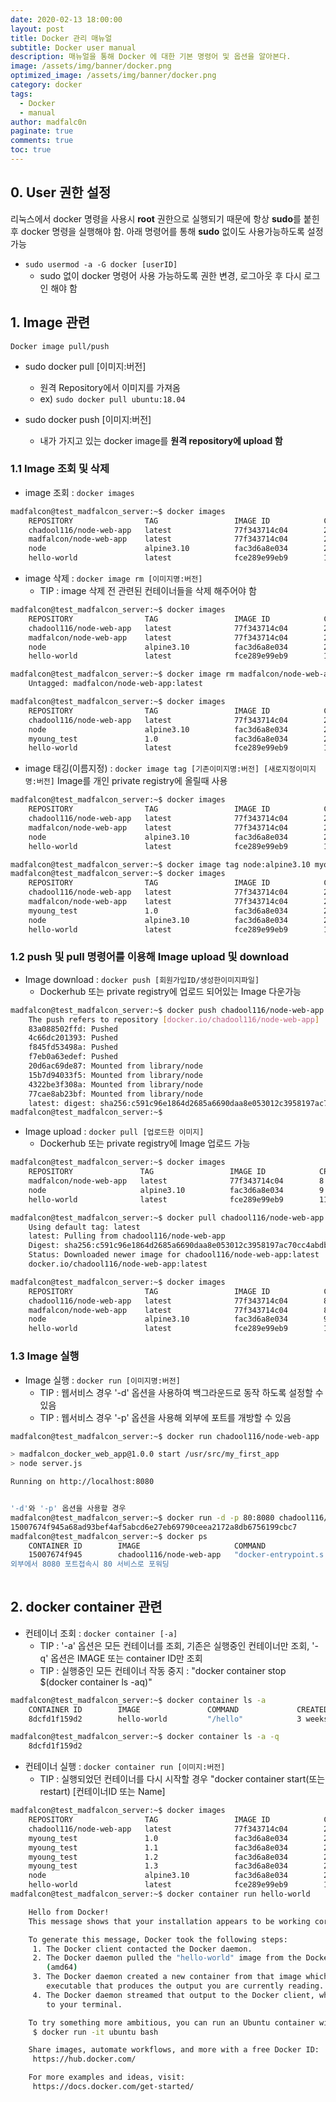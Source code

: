 ```yaml
---
date: 2020-02-13 18:00:00
layout: post
title: Docker 관리 매뉴얼
subtitle: Docker user manual
description: 매뉴얼을 통해 Docker 에 대한 기본 명령어 및 옵션을 알아본다.
image: /assets/img/banner/docker.png
optimized_image: /assets/img/banner/docker.png
category: docker
tags:
  - Docker
  - manual
author: madfalc0n
paginate: true
comments: true
toc: true
---
```


##  0. User 권한 설정

리눅스에서 docker 명령을 사용시 **root** 권한으로 실행되기 때문에 항상 **sudo**를 붙힌 후 docker 명령을 실행해야 함. 아래 명령어를 통해 **sudo** 없이도 사용가능하도록 설정 가능

 - `sudo usermod -a -G docker [userID]`
    - sudo 없이 docker 명령어 사용 가능하도록 권한 변경, 로그아웃 후 다시 로그인 해야 함




## 1. Image 관련

`Docker image pull/push`

 - sudo docker pull [이미지:버전] 
    - 원격 Repository에서 이미지를 가져옴
   - ex) `sudo docker pull ubuntu:18.04`
 - sudo docker push [이미지:버전]

   - 내가 가지고 있는 docker image를 **원격 repository에 upload 함**

### 1.1 Image 조회 및 삭제
 - image 조회 : `docker images`

```bash
madfalcon@test_madfalcon_server:~$ docker images
	REPOSITORY                TAG                 IMAGE ID            CREATED             SIZE
	chadool116/node-web-app   latest              77f343714c04        2 weeks ago         109MB
	madfalcon/node-web-app    latest              77f343714c04        2 weeks ago         109MB
	node                      alpine3.10          fac3d6a8e034        2 weeks ago         106MB
	hello-world               latest              fce289e99eb9        11 months ago       1.84kB
```

 - image 삭제 : `docker image rm [이미지명:버전]`
	- TIP : image 삭제 전 관련된 컨테이너들을 삭제 해주어야 함

```bash
madfalcon@test_madfalcon_server:~$ docker images
	REPOSITORY                TAG                 IMAGE ID            CREATED             SIZE
	chadool116/node-web-app   latest              77f343714c04        2 weeks ago         109MB
	madfalcon/node-web-app    latest              77f343714c04        2 weeks ago         109MB
	node                      alpine3.10          fac3d6a8e034        2 weeks ago         106MB
	hello-world               latest              fce289e99eb9        11 months ago       1.84kB

madfalcon@test_madfalcon_server:~$ docker image rm madfalcon/node-web-app:latest 
	Untagged: madfalcon/node-web-app:latest

madfalcon@test_madfalcon_server:~$ docker images
	REPOSITORY                TAG                 IMAGE ID            CREATED             SIZE
	chadool116/node-web-app   latest              77f343714c04        2 weeks ago         109MB
	node                      alpine3.10          fac3d6a8e034        2 weeks ago         106MB
	myoung_test               1.0                 fac3d6a8e034        2 weeks ago         106MB
	hello-world               latest              fce289e99eb9        11 months ago       1.84kB
```

 - image 태깅(이름지정) : `docker image tag [기존이미지명:버전] [새로지정이미지명:버전]` Image를 개인 private registry에 올릴때 사용

```bash
madfalcon@test_madfalcon_server:~$ docker images
	REPOSITORY                TAG                 IMAGE ID            CREATED             SIZE
	chadool116/node-web-app   latest              77f343714c04        2 weeks ago         109MB
	madfalcon/node-web-app    latest              77f343714c04        2 weeks ago         109MB
	node                      alpine3.10          fac3d6a8e034        2 weeks ago         106MB
	hello-world               latest              fce289e99eb9        11 months ago       1.84kB

madfalcon@test_madfalcon_server:~$ docker image tag node:alpine3.10 myoung_test:1.0
madfalcon@test_madfalcon_server:~$ docker images
	REPOSITORY                TAG                 IMAGE ID            CREATED             SIZE
	chadool116/node-web-app   latest              77f343714c04        2 weeks ago         109MB
	madfalcon/node-web-app    latest              77f343714c04        2 weeks ago         109MB
	myoung_test               1.0                 fac3d6a8e034        2 weeks ago         106MB
	node                      alpine3.10          fac3d6a8e034        2 weeks ago         106MB
	hello-world               latest              fce289e99eb9        11 months ago       1.84kB
```

### 1.2 push 및 pull 명령어를 이용해 Image upload 및 download
 - Image download : `docker push [회원가입ID/생성한이미지파일]`
	- Dockerhub 또는 private registry에 업로드 되어있는 Image 다운가능

```bash
madfalcon@test_madfalcon_server:~$ docker push chadool116/node-web-app
	The push refers to repository [docker.io/chadool116/node-web-app]
	83a088502ffd: Pushed 
	4c66dc201393: Pushed 
	f845fd53498a: Pushed 
	f7eb0a63edef: Pushed 
	20d6ac69de87: Mounted from library/node 
	15b7d94033f5: Mounted from library/node 
	4322be3f308a: Mounted from library/node 
	77cae8ab23bf: Mounted from library/node 
	latest: digest: sha256:c591c96e1864d2685a6690daa8e053012c3958197ac70cc4abdbd1637447aa18 size: 1990
madfalcon@test_madfalcon_server:~$
```

 - Image upload : `docker pull [업로드한 이미지]`
	- Dockerhub 또는 private registry에 Image 업로드 가능

```bash
madfalcon@test_madfalcon_server:~$ docker images
	REPOSITORY               TAG                 IMAGE ID            CREATED             SIZE
	madfalcon/node-web-app   latest              77f343714c04        8 days ago          109MB
	node                     alpine3.10          fac3d6a8e034        9 days ago          106MB
	hello-world              latest              fce289e99eb9        11 months ago       1.84kB

madfalcon@test_madfalcon_server:~$ docker pull chadool116/node-web-app
	Using default tag: latest
	latest: Pulling from chadool116/node-web-app
	Digest: sha256:c591c96e1864d2685a6690daa8e053012c3958197ac70cc4abdbd1637447aa18
	Status: Downloaded newer image for chadool116/node-web-app:latest
	docker.io/chadool116/node-web-app:latest

madfalcon@test_madfalcon_server:~$ docker images
	REPOSITORY                TAG                 IMAGE ID            CREATED             SIZE
	chadool116/node-web-app   latest              77f343714c04        8 days ago          109MB
	madfalcon/node-web-app    latest              77f343714c04        8 days ago          109MB
	node                      alpine3.10          fac3d6a8e034        9 days ago          106MB
	hello-world               latest              fce289e99eb9        11 months ago       1.84kB
```

### 1.3 Image 실행
 - Image 실행 : `docker run [이미지명:버전]`
	- TIP : 웹서비스 경우 '-d' 옵션을 사용하여 백그라운드로 동작 하도록 설정할 수 있음
	- TIP : 웹서비스 경우 '-p' 옵션을 사용해 외부에 포트를 개방할 수 있음

```bash
madfalcon@test_madfalcon_server:~$ docker run chadool116/node-web-app

> madfalcon_docker_web_app@1.0.0 start /usr/src/my_first_app
> node server.js

Running on http://localhost:8080


'-d'와 '-p' 옵션을 사용할 경우
madfalcon@test_madfalcon_server:~$ docker run -d -p 80:8080 chadool116/node-web-app
15007674f945a68ad93bef4af5abcd6e27eb69790ceea2172a8db6756199cbc7
madfalcon@test_madfalcon_server:~$ docker ps
    CONTAINER ID        IMAGE                     COMMAND                  CREATED             STATUS              PORTS                            NAMES
    15007674f945        chadool116/node-web-app   "docker-entrypoint.s   5 seconds ago       Up 2 seconds        80/tcp, 0.0.0.0:80->8080/tcp   inspiring_chaplygin
외부에서 8080 포트접속시 80 서비스로 포워딩
	
```



## 2. docker container 관련
 - 컨테이너 조회 : `docker container [-a]`
	- TIP : '-a' 옵션은 모든 컨테이너를 조회, 기존은 실행중인 컨테이너만 조회, '-q' 옵션은 IMAGE 또는 container ID만 조회
	- TIP : 실행중인 모든 컨테이너 작동 중지 : "docker container stop $(docker container ls -aq)"

```bash
madfalcon@test_madfalcon_server:~$ docker container ls -a
	CONTAINER ID        IMAGE               COMMAND             CREATED             STATUS                   PORTS               NAMES
	8dcfd1f159d2        hello-world         "/hello"            3 weeks ago         Exited (0) 3 weeks ago                       nifty_gates

madfalcon@test_madfalcon_server:~$ docker container ls -a -q
	8dcfd1f159d2
```

 - 컨테이너 실행 :  `docker container run [이미지:버전]`
	- TIP : 실행되었던 컨테이너를 다시 시작할 경우 "docker container start(또는 restart) [컨테이너ID 또는 Name]

```bash
madfalcon@test_madfalcon_server:~$ docker images
	REPOSITORY                TAG                 IMAGE ID            CREATED             SIZE
	chadool116/node-web-app   latest              77f343714c04        2 weeks ago         109MB
	myoung_test               1.0                 fac3d6a8e034        2 weeks ago         106MB
	myoung_test               1.1                 fac3d6a8e034        2 weeks ago         106MB
	myoung_test               1.2                 fac3d6a8e034        2 weeks ago         106MB
	myoung_test               1.3                 fac3d6a8e034        2 weeks ago         106MB
	node                      alpine3.10          fac3d6a8e034        2 weeks ago         106MB
	hello-world               latest              fce289e99eb9        11 months ago       1.84kB
madfalcon@test_madfalcon_server:~$ docker container run hello-world

	Hello from Docker!
	This message shows that your installation appears to be working correctly.

	To generate this message, Docker took the following steps:
	 1. The Docker client contacted the Docker daemon.
	 2. The Docker daemon pulled the "hello-world" image from the Docker Hub.
		(amd64)
	 3. The Docker daemon created a new container from that image which runs the
		executable that produces the output you are currently reading.
	 4. The Docker daemon streamed that output to the Docker client, which sent it
		to your terminal.

	To try something more ambitious, you can run an Ubuntu container with:
	 $ docker run -it ubuntu bash

	Share images, automate workflows, and more with a free Docker ID:
	 https://hub.docker.com/

	For more examples and ideas, visit:
	 https://docs.docker.com/get-started/
```




